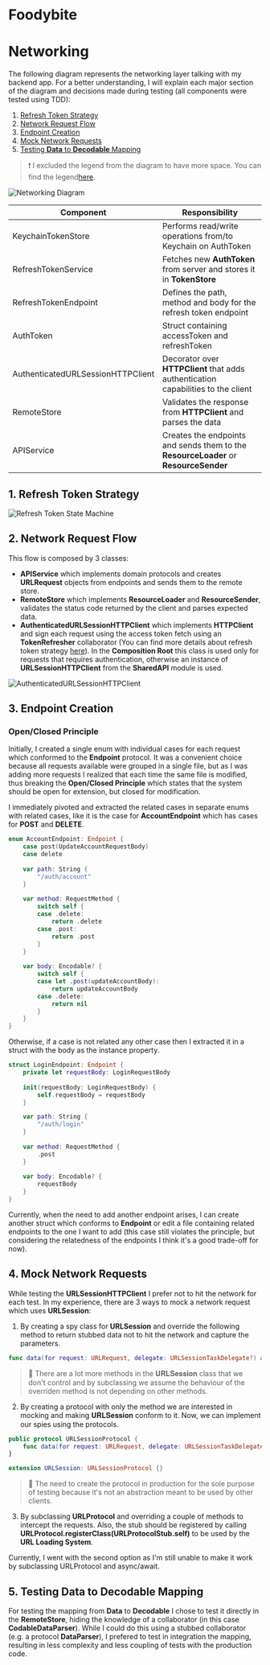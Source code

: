 # Foodybite

# Networking
The following diagram represents the networking layer talking with my backend app. For a better understanding, I will explain each major section of the diagram and decisions made during testing (all components were tested using TDD):
1. [Refresh Token Strategy](#1-refresh-token-strategy)
2. [Network Request Flow](#2-network-request-flow)
3. [Endpoint Creation](#3-endpoint-creation)
4. [Mock Network Requests](#4-mock-network-requests)
5. [Testing **Data** to **Decodable** Mapping](#5-testing-data-to-decodable-mapping)

> ❗ I excluded the legend from the diagram to have more space. You can find the legend[here](./Diagrams/Legend.svg).

![Networking Diagram](./Diagrams/Networking.svg)

| Component | Responsibility |
|------|------|
| KeychainTokenStore | Performs read/write operations from/to Keychain on AuthToken |
| RefreshTokenService | Fetches new **AuthToken** from server and stores it in **TokenStore** |
| RefreshTokenEndpoint | Defines the path, method and body for the refresh token endpoint |
| AuthToken | Struct containing accessToken and refreshToken |
| AuthenticatedURLSessionHTTPClient | Decorator over **HTTPClient** that adds authentication capabilities to the client |
| RemoteStore | Validates the response from **HTTPClient** and parses the data |
| APIService | Creates the endpoints and sends them to the **ResourceLoader** or **ResourceSender** |

## 1. Refresh Token Strategy

![Refresh Token State Machine](./Diagrams/Refresh_Token_State_Machine.svg)

## 2. Network Request Flow

This flow is composed by 3 classes: 
- **APIService** which implements domain protocols and creates **URLRequest** objects from endpoints and sends them to the remote store.
- **RemoteStore** which implements **ResourceLoader** and **ResourceSender**, validates the status code returned by the client and parses expected data.
- **AuthenticatedURLSessionHTTPClient** which implements **HTTPClient** and sign each request using the access token fetch using an **TokenRefresher** collaborator (You can find more details about refresh token strategy [here](#1-refresh-token-strategy)). In the **Composition Root** this class is used only for requests that requires authentication, otherwise an instance of **URLSessionHTTPClient** from the **SharedAPI** module is used.

![AuthenticatedURLSessionHTTPClient](./Diagrams/AuthenticatedURLSessionHTTPClient.svg)

## 3. Endpoint Creation

### Open/Closed Principle

Initially, I created a single enum with individual cases for each request which conformed to the **Endpoint** protocol. It was a convenient choice because all requests available were grouped in a single file, but as I was adding more requests I realized that each time the same file is modified, thus breaking the **Open/Closed Principle** which states that the system should be open for extension, but closed for modification.

I immediately pivoted and extracted the related cases in separate enums with related cases, like it is the case for **AccountEndpoint** which has cases for **POST** and **DELETE**. 

```swift
enum AccountEndpoint: Endpoint {
    case post(UpdateAccountRequestBody)
    case delete
    
    var path: String {
        "/auth/account"
    }
    
    var method: RequestMethod {
        switch self {
        case .delete:
            return .delete
        case .post:
            return .post
        }
    }
    
    var body: Encodable? {
        switch self {
        case let .post(updateAccountBody):
            return updateAccountBody
        case .delete:
            return nil
        }
    }
}
```

Otherwise, if a case is not related any other case then I extracted it in a struct with the body as the instance property.

```swift
struct LoginEndpoint: Endpoint {
    private let requestBody: LoginRequestBody
    
    init(requestBody: LoginRequestBody) {
        self.requestBody = requestBody
    }

    var path: String {
        "/auth/login"
    }
    
    var method: RequestMethod {
        .post
    }
    
    var body: Encodable? {
        requestBody
    }
}
```
Currently, when the need to add another endpoint arises, I can create another struct which conforms to **Endpoint** or edit a file containing related endpoints to the one I want to add (this case still violates the principle, but considering the relatedness of the endpoints I think it's a good trade-off for now).

## 4. Mock Network Requests
While testing the **URLSessionHTTPClient** I prefer not to hit the network for each test. In my experience, there are 3 ways to mock a network request which uses **URLSession**:

1. By creating a spy class for **URLSession** and override the following method to return stubbed data not to hit the network and capture the parameters.

```swift
func data(for request: URLRequest, delegate: URLSessionTaskDelegate?) async throws -> (Data, URLResponse)
```

> 🚩 There are a lot more methods in the 𝐔𝐑𝐋𝐒𝐞𝐬𝐬𝐢𝐨𝐧 class that we don't control and by subclassing we assume the behaviour of the overriden method is not depending on other methods.

2. By creating a protocol with only the method we are interested in mocking and making 𝐔𝐑𝐋𝐒𝐞𝐬𝐬𝐢𝐨𝐧 conform to it. Now, we can implement our spies using the protocols.

```swift
public protocol URLSessionProtocol {
    func data(for request: URLRequest, delegate: URLSessionTaskDelegate?) async throws -> (Data, URLResponse)
}

extension URLSession: URLSessionProtocol {}
```

> 🚩 The need to create the protocol in production for the sole purpose of testing because it's not an abstraction meant to be used by other clients.

3. By subclassing **URLProtocol** and overriding a couple of methods to intercept the requests. Also, the stub should be registered by calling **URLProtocol.registerClass(URLProtocolStub.self)** to be used by the **URL Loading System**.

Currently, I went with the second option as I'm still unable to make it work by subclassing URLProtocol and async/await.

## 5. Testing **Data** to **Decodable** Mapping

For testing the mapping from **Data** to **Decodable** I chose to test it directly in the **RemoteStore**, hiding the knowledge of a collaborator (in this case **CodableDataParser**). While I could do this using a stubbed collaborator (e.g. a protocol **DataParser**), I prefered to test in integration the mapping, resulting in less complexity and less coupling of tests with the production code.

























